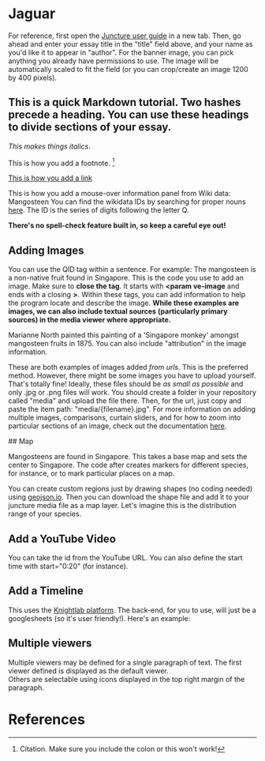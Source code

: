 # Jaguar

<param ve-config 
       title="Jaguar Cichlid: A Tropical Predator"
       author="Max D. López Toledano"
       banner="https://iiif.wellcomecollection.org/image/V0044770/full/1338%2C/0/default.jpg"
       layout="vertical">
       
For reference, first open the [Juncture user guide](https://github.com/JSTOR-Labs/juncture/wiki/visual-essay-tags) in a new tab. Then, go ahead and enter your essay title in the "title" field above, and your name as you'd like it to appear in "author". For the banner image, you can pick anything you already have permissions to use. The image will be automatically scaled to fit the field (or you can crop/create an image 1200 by 400 pixels).

## This is a quick Markdown tutorial. Two hashes precede a heading. You can use these headings to divide sections of your essay.

*This makes things italics*. 

This is how you add a footnote. [^1]

[This is how you add a link](https://www.juncture-digital.org/KatherineMEnright/speciesstories/)

This is how you add a mouse-over information panel from Wiki data: <span eid="Q170662">Mangosteen</span>
You can find the wikidata IDs by searching for proper nouns [here](https://www.wikidata.org/wiki/Wikidata:Main_Page). The ID is the series of digits following the letter Q.

**There's no spell-check feature built in, so keep a careful eye out!**

## Adding Images
       
You can use the QID tag within a sentence. For example: The <span eid="Q170662">mangosteen</span> is a non-native fruit found in Singapore. This is the code you use to add an image. Make sure to **close the tag**. It starts with **<param ve-image** and ends with a closing **>**. Within these tags, you can add information to help the program locate and describe the image. **While these examples are images, we can also include textual sources (particularly primary sources) in the media viewer where appropriate.**
<param ve-image 
       url="https://iiif.wellcomecollection.org/image/V0044770/full/1338%2C/0/default.jpg"
       title="Mangosteen Photograph" 
       description="A mangosteen plant (Garcinia mangostana): fruiting branch and halved fruit. Photograph. Wellcome Collection.">
       
<span eid="Q271648">Marianne North</span> painted this painting of a 'Singapore monkey' amongst mangosteen fruits in 1875. You can also include "attribution" in the image information.
<param ve-image 
       url="https://d3d00swyhr67nd.cloudfront.net/w1200h1200/collection/LSW/RBGM/LSW_RBGM_MN_CD6_577-001.jpg"
       title="Flowers and Fruit of the Mangosteen, and a Singapore Monkey" 
       description="Held by Kew Gardens."
       attribution="Marianne North"
       license="CC BY-NC">
       
These are both examples of images added *from urls*. This is the preferred method. However, there might be some images you have to upload yourself. That's totally fine! Ideally, these files should be *as small as possible* and only .jpg or .png files will work. You should create a folder in your repository called "media" and upload the file there. Then, for the url, just copy and paste the item path: "media/{filename}.jpg". For more information on adding multiple images, comparisons, curtain sliders, and for how to zoom into particular sections of an image, check out the documentation [here](https://github.com/JSTOR-Labs/juncture/wiki/Visual-Essay-Image-Tag).
<param ve-image 
       url="media/victoria-crowned=pigeon.jpg"
       title="Victoria crowned pigeon"
       attribution="Katherine Enright">     
## Map

Mangosteens are found in Singapore. This takes a base map and sets the center to Singapore. The code after creates markers for different species, for instance, or to mark particular places on a map.
<param ve-map center="1.35, 103.9" zoom="11">
<param ve-map-marker
       url="https://leafletjs.com/examples/custom-icons/leaf-green.png"
       coords="1.3621, 103.8198"
       size="38, 95"
       iconAnchor="22, 94"
       shadowUrl="https://leafletjs.com/examples/custom-icons/leaf-shadow.png"
       shadowSize="50, 64">
<param ve-map-marker
url="https://upload.wikimedia.org/wikipedia/commons/thumb/9/9a/Pinz%C3%B3n_azul_de_Gran_Canaria_%28macho%29%2C_M._A._Pe%C3%B1a.jpg/220px-Pinz%C3%B3n_azul_de_Gran_Canaria_%28macho%29%2C_M._A._Pe%C3%B1a.jpg"
       coords="1.4126, 103.9577"
       size="129, 170"
       circle="true">
    
    
You can create custom regions just by drawing shapes (no coding needed) using [geojson.io](https://geojson.io/#map=2/0/20). Then you can download the shape file and add it to your juncture media file as a map layer. Let's imagine this is the distribution range of your species.

<param ve-map center="1.35, 103.9" zoom="2">
<param ve-map-layer geojson url="/media/demomap.geojson" title="Sample Distribution"> 

## Add a YouTube Video
You can take the id from the YouTube URL. You can also define the start time with start="0:20" (for instance).
<param ve-video id="5upF4rJUxC4" title="NYBG 2019 Corpse Flower Timelapse">

## Add a Timeline
This uses the [Knightlab platform](https://timeline.knightlab.com/). The back-end, for you to use, will just be a googlesheets (so it's user friendly!). Here's an example:
<param ve-knightlab-timeline source="1T9E8QZRT7ZFFmb55uLpJUSnELKuqSsXlLmNuVXvOC_I" timenav-position="bottom" hash-bookmark="false" initial-zoom="1" height="640">


## Multiple viewers

Multiple viewers may be defined for a single paragraph of text.  The first viewer defined is displayed as the default viewer.  
Others are selectable using icons displayed in the top right margin of the paragraph.
<param ve-image 
       url="https://iiif.wellcomecollection.org/image/V0044770/full/1338%2C/0/default.jpg"
       title="Mangosteen Photograph" 
       description="A mangosteen plant (Garcinia mangostana): fruiting branch and halved fruit. Photograph. Wellcome Collection.">
<param ve-map center="Q334" zoom="11" prefer-geojson>

# References

[^1]: Citation. Make sure you include the colon or this won't work!
